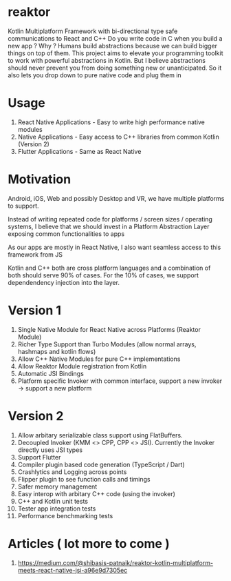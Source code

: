 # reaktor
Kotlin Multiplatform Framework with bi-directional type safe communications to React and C++
Do you write code in C when you build a new app ? Why ? 
Humans build abstractions because we can build bigger things on top of them. 
This project aims to elevate your programming toolkit to work with powerful abstractions in Kotlin. 
But I believe abstractions should never prevent you from doing something new or unanticipated. 
So it also lets you drop down to pure native code and plug them in

# Usage
1. React Native Applications - Easy to write high performance native modules
2. Native Applications - Easy access to C++ libraries from common Kotlin (Version 2)
3. Flutter Applications - Same as React Native 

# Motivation
Android, iOS, Web and possibly Desktop and VR, we have multiple platforms to support.

Instead of writing repeated code for platforms / screen sizes / operating systems, 
I believe that we should invest in a Platform Abstraction Layer exposing common functionalities to apps

As our apps are mostly in React Native, I also want seamless access to this framework from JS

Kotlin and C++ both are cross platform languages and a combination of both should serve 90% of cases. 
For the 10% of cases, we support dependendency injection into the layer.

# Version 1
1. Single Native Module for React Native across Platforms (Reaktor Module)
2. Richer Type Support than Turbo Modules (allow normal arrays, hashmaps and kotlin flows)
3. Allow C++ Native Modules for pure C++ implementations
4. Allow Reaktor Module registration from Kotlin
5. Automatic JSI Bindings
6. Platform specific Invoker with common interface, support a new invoker -> support a new platform

# Version 2
1. Allow arbitary serializable class support using FlatBuffers.
2. Decoupled Invoker (KMM <> CPP, CPP <> JSI). Currently the Invoker directly uses JSI types
3. Support Flutter
4. Compiler plugin based code generation (TypeScript / Dart)
5. Crashlytics and Logging across points
6. Flipper plugin to see function calls and timings
7. Safer memory management
8. Easy interop with arbitary C++ code (using the invoker)
9. C++ and Kotlin unit tests
10. Tester app integration tests
11. Performance benchmarking tests

# Articles ( lot more to come )
1. https://medium.com/@shibasis-patnaik/reaktor-kotlin-multiplatform-meets-react-native-jsi-a96e9d7305ec
